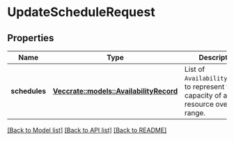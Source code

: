 # UpdateScheduleRequest

## Properties

Name | Type | Description | Notes
------------ | ------------- | ------------- | -------------
**schedules** | [**Vec<crate::models::AvailabilityRecord>**](AvailabilityRecord.md) | List of `AvailabilityRecord`s to represent the capacity of a resource over a time range. | 

[[Back to Model list]](../README.md#documentation-for-models) [[Back to API list]](../README.md#documentation-for-api-endpoints) [[Back to README]](../README.md)


